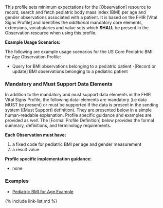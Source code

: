 This profile sets minimum expectations for the [Observation] resource to record, search and fetch pediatric body mass index (BMI) per age and gender observations associated with a patient. It is based on the FHIR [Vital Signs Profile] and identifies the *additional* mandatory core elements, extensions, vocabularies and value sets which **SHALL** be present in the Observation resource when using this profile.

**Example Usage Scenarios:**

The following are example usage scenarios for the US Core Pediatric BMI for Age Observation Profile:

- Query for BMI observations belonging to a pediatric patient
-[Record or update] BMI observations belonging to a pediatric patient

### Mandatory and Must Support Data Elements

In addition to the mandatory and must support data elements in the FHIR Vital Signs Profile, the following data-elements are mandatory (i.e data MUST be present) or must be supported if the data is present in the sending system ([Must Support] definition). They are presented below in a simple human-readable explanation.  Profile specific guidance and examples are provided as well.  The [Formal Profile Definition] below provides the  formal summary, definitions, and  terminology requirements.

**Each Observation must have:**

1.  a fixed code for pediatric BMI per age and gender measurement
1.  a result value

**Profile specific implementation guidance:**

- none

### Examples

- [Pediatric BMI for Age Example](Observation-pediatric-bmi-example.html)

{% include link-list.md %}
